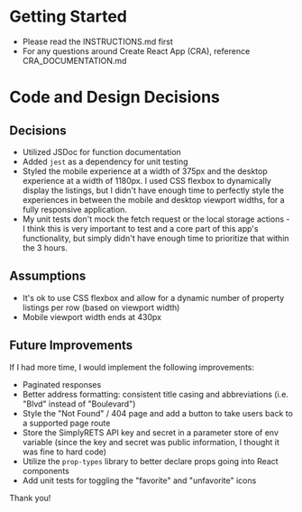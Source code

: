 # Getting Started

- Please read the INSTRUCTIONS.md first
- For any questions around Create React App (CRA), reference
  CRA_DOCUMENTATION.md

# Code and Design Decisions

<!-- Please document your code & design decisions here. -->

## Decisions
* Utilized JSDoc for function documentation 
* Added `jest` as a dependency for unit testing
* Styled the mobile experience at a width of 375px and the desktop experience at a width of 1180px. I used CSS flexbox to dynamically display the listings, but I didn't have enough time to perfectly style the experiences in between the mobile and desktop viewport widths, for a fully responsive application.
* My unit tests don't mock the fetch request or the local storage actions - I think this is very important to test and a core part of this app's functionality, but simply didn't have enough time to prioritize that within the 3 hours.

## Assumptions
* It's ok to use CSS flexbox and allow for a dynamic number of property listings per row (based on viewport width)
* Mobile viewport width ends at 430px

## Future Improvements
If I had more time, I would implement the following improvements:
* Paginated responses
* Better address formatting: consistent title casing and abbreviations (i.e. "Blvd" instead of "Boulevard")
* Style the "Not Found" / 404 page and add a button to take users back to a supported page route
* Store the SimplyRETS API key and secret in a parameter store of env variable (since the key and secret was public information, I thought it was fine to hard code)
* Utilize the `prop-types` library to better declare props going into React components
* Add unit tests for toggling the "favorite" and "unfavorite" icons

Thank you!